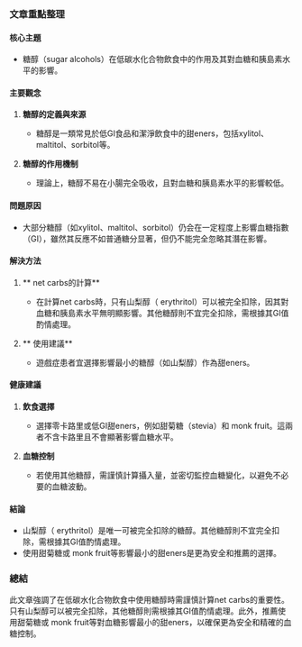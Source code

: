 ### 文章重點整理

#### 核心主題
- 糖醇（sugar alcohols）在低碳水化合物飲食中的作用及其對血糖和胰島素水平的影響。

#### 主要觀念
1. **糖醇的定義與來源**  
   - 糖醇是一類常見於低GI食品和潔淨飲食中的甜eners，包括xylitol、maltitol、sorbitol等。
   
2. **糖醇的作用機制**  
   - 理論上，糖醇不易在小腸完全吸收，且對血糖和胰島素水平的影響較低。

#### 問題原因
- 大部分糖醇（如xylitol、maltitol、sorbitol）仍会在一定程度上影響血糖指數（GI），雖然其反應不如普通糖分显著，但仍不能完全忽略其潛在影響。

#### 解決方法
1. **	net carbs的計算**  
   - 在計算net carbs時，只有山梨醇（ erythritol）可以被完全扣除，因其對血糖和胰島素水平無明顯影響。其他糖醇則不宜完全扣除，需根據其GI值酌情處理。

2. **	使用建議**  
   - 遊戲症患者宜選擇影響最小的糖醇（如山梨醇）作為甜eners。
   
#### 健康建議
1. **飲食選擇**  
   - 選擇零卡路里或低GI甜eners，例如甜菊糖（stevia）和 monk fruit。這兩者不含卡路里且不會顯著影響血糖水平。

2. **血糖控制**  
   - 若使用其他糖醇，需謹慎計算攝入量，並密切監控血糖變化，以避免不必要的血糖波動。

#### 結論
- 山梨醇（ erythritol）是唯一可被完全扣除的糖醇。其他糖醇則不宜完全扣除，需根據其GI值酌情處理。
- 使用甜菊糖或 monk fruit等影響最小的甜eners是更為安全和推薦的選擇。

### 總結
此文章強調了在低碳水化合物飲食中使用糖醇時需謹慎計算net carbs的重要性。只有山梨醇可以被完全扣除，其他糖醇則需根據其GI值酌情處理。此外，推薦使用甜菊糖或 monk fruit等對血糖影響最小的甜eners，以確保更為安全和精確的血糖控制。